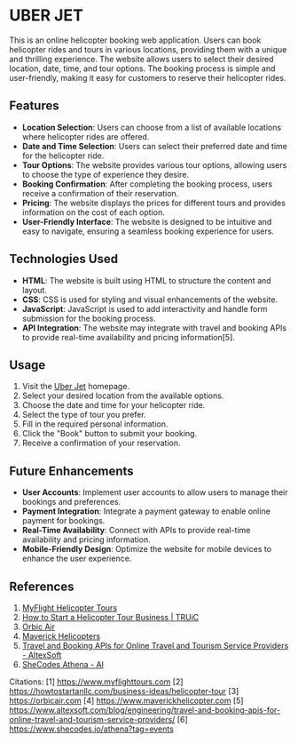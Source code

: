 # UBER JET

This is an online helicopter booking web application. Users can book helicopter rides and tours in various locations, providing them with a unique and thrilling experience. The website allows users to select their desired location, date, time, and tour options. The booking process is simple and user-friendly, making it easy for customers to reserve their helicopter rides.

## Features

- **Location Selection**: Users can choose from a list of available locations where helicopter rides are offered.
- **Date and Time Selection**: Users can select their preferred date and time for the helicopter ride.
- **Tour Options**: The website provides various tour options, allowing users to choose the type of experience they desire.
- **Booking Confirmation**: After completing the booking process, users receive a confirmation of their reservation.
- **Pricing**: The website displays the prices for different tours and provides information on the cost of each option.
- **User-Friendly Interface**: The website is designed to be intuitive and easy to navigate, ensuring a seamless booking experience for users.

## Technologies Used

- **HTML**: The website is built using HTML to structure the content and layout.
- **CSS**: CSS is used for styling and visual enhancements of the website.
- **JavaScript**: JavaScript is used to add interactivity and handle form submission for the booking process.
- **API Integration**: The website may integrate with travel and booking APIs to provide real-time availability and pricing information[5].

## Usage

1. Visit the [Uber Jet](www.uberjet.com) homepage.
2. Select your desired location from the available options.
3. Choose the date and time for your helicopter ride.
4. Select the type of tour you prefer.
5. Fill in the required personal information.
6. Click the "Book" button to submit your booking.
7. Receive a confirmation of your reservation.

## Future Enhancements

- **User Accounts**: Implement user accounts to allow users to manage their bookings and preferences.
- **Payment Integration**: Integrate a payment gateway to enable online payment for bookings.
- **Real-Time Availability**: Connect with APIs to provide real-time availability and pricing information.
- **Mobile-Friendly Design**: Optimize the website for mobile devices to enhance the user experience.

## References

1. [MyFlight Helicopter Tours](https://www.myflighttours.com)
2. [How to Start a Helicopter Tour Business | TRUiC](https://howtostartanllc.com/business-ideas/helicopter-tour)
3. [Orbic Air](https://orbicair.com)
4. [Maverick Helicopters](https://www.maverickhelicopter.com)
5. [Travel and Booking APIs for Online Travel and Tourism Service Providers - AltexSoft](https://www.altexsoft.com/blog/engineering/travel-and-booking-apis-for-online-travel-and-tourism-service-providers/)
6. [SheCodes Athena - AI](https://www.shecodes.io/athena?tag=events)

Citations:
[1] https://www.myflighttours.com
[2] https://howtostartanllc.com/business-ideas/helicopter-tour
[3] https://orbicair.com
[4] https://www.maverickhelicopter.com
[5] https://www.altexsoft.com/blog/engineering/travel-and-booking-apis-for-online-travel-and-tourism-service-providers/
[6] https://www.shecodes.io/athena?tag=events
